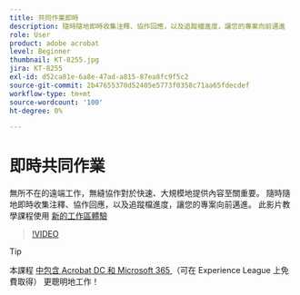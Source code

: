 ```yaml
---
title: 共同作業即時
description: 隨時隨地即時收集注釋、協作回應，以及追蹤檔進度，讓您的專案向前邁進
role: User
product: adobe acrobat
level: Beginner
thumbnail: KT-8255.jpg
jira: KT-8255
exl-id: d52ca81e-6a8e-47ad-a815-87ea8fc9f5c2
source-git-commit: 2b47655370d52405e5773f0358c71aa65fdecdef
workflow-type: tm+mt
source-wordcount: '100'
ht-degree: 0%

---
```


# 即時共同作業

無所不在的遠端工作，無縫協作對於快速、大規模地提供內容至關重要。 隨時隨地即時收集注釋、協作回應，以及追蹤檔進度，讓您的專案向前邁進。 此影片教學課程使用 [ 新的工作區體驗](new-workspace.md)

>[!VIDEO](https://video.tv.adobe.com/v/337500?quality=12&learn=on&hidetitle=true)

>[!TIP]
>
>本課程 [ 中包含 Acrobat DC 和 Microsoft 365 ](https://experienceleague.adobe.com/?recommended=Acrobat-U-1-2021.microsoft365) （可在 Experience League 上免費取得） 更聰明地工作！
